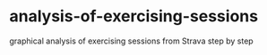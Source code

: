 # analysis-of-exercising-sessions
graphical analysis of exercising sessions from Strava step by step
